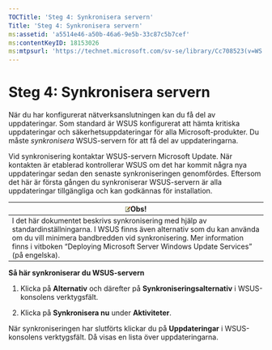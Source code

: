 ```yaml
---
TOCTitle: 'Steg 4: Synkronisera servern'
Title: 'Steg 4: Synkronisera servern'
ms:assetid: 'a5514e46-a50b-46a6-9e5b-33c87c5b7cef'
ms:contentKeyID: 18153026
ms:mtpsurl: 'https://technet.microsoft.com/sv-se/library/Cc708523(v=WS.10)'
---
```


Steg 4: Synkronisera servern
============================

När du har konfigurerat nätverksanslutningen kan du få del av uppdateringar. Som standard är WSUS konfigurerat att hämta kritiska uppdateringar och säkerhetsuppdateringar för alla Microsoft-produkter. Du måste *synkronisera* WSUS-servern för att få del av uppdateringarna.

Vid synkronisering kontaktar WSUS-servern Microsoft Update. När kontakten är etablerad kontrollerar WSUS om det har kommit några nya uppdateringar sedan den senaste synkroniseringen genomfördes. Eftersom det här är första gången du synkroniserar WSUS-servern är alla uppdateringar tillgängliga och kan godkännas för installation.

| ![](images/Cc708523.note(WS.10).gif)Obs!                                                                                                                                                                                                                       |
|---------------------------------------------------------------------------------------------------------------------------------------------------------------------------------------------------------------------------------------------------------------------------------------------|
| I det här dokumentet beskrivs synkronisering med hjälp av standardinställningarna. I WSUS finns även alternativ som du kan använda om du vill minimera bandbredden vid synkronisering. Mer information finns i vitboken “Deploying Microsoft Server Windows Update Services” (på engelska). |

**Så här synkroniserar du WSUS-servern**
1.  Klicka på **Alternativ** och därefter på **Synkroniseringsalternativ** i WSUS-konsolens verktygsfält.

2.  Klicka på **Synkronisera nu** under **Aktiviteter**.

När synkroniseringen har slutförts klickar du på **Uppdateringar** i WSUS-konsolens verktygsfält. Då visas en lista över uppdateringarna.
